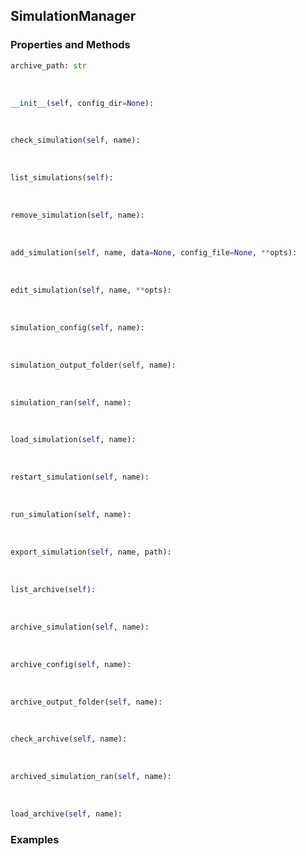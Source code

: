 ## <a id="RynLib.DoMyCode.SimulationManager.SimulationManager">SimulationManager</a>


### Properties and Methods
```python
archive_path: str
```
<a id="RynLib.DoMyCode.SimulationManager.SimulationManager.__init__">&nbsp;</a>
```python
__init__(self, config_dir=None): 
```

<a id="RynLib.DoMyCode.SimulationManager.SimulationManager.check_simulation">&nbsp;</a>
```python
check_simulation(self, name): 
```

<a id="RynLib.DoMyCode.SimulationManager.SimulationManager.list_simulations">&nbsp;</a>
```python
list_simulations(self): 
```

<a id="RynLib.DoMyCode.SimulationManager.SimulationManager.remove_simulation">&nbsp;</a>
```python
remove_simulation(self, name): 
```

<a id="RynLib.DoMyCode.SimulationManager.SimulationManager.add_simulation">&nbsp;</a>
```python
add_simulation(self, name, data=None, config_file=None, **opts): 
```

<a id="RynLib.DoMyCode.SimulationManager.SimulationManager.edit_simulation">&nbsp;</a>
```python
edit_simulation(self, name, **opts): 
```

<a id="RynLib.DoMyCode.SimulationManager.SimulationManager.simulation_config">&nbsp;</a>
```python
simulation_config(self, name): 
```

<a id="RynLib.DoMyCode.SimulationManager.SimulationManager.simulation_output_folder">&nbsp;</a>
```python
simulation_output_folder(self, name): 
```

<a id="RynLib.DoMyCode.SimulationManager.SimulationManager.simulation_ran">&nbsp;</a>
```python
simulation_ran(self, name): 
```

<a id="RynLib.DoMyCode.SimulationManager.SimulationManager.load_simulation">&nbsp;</a>
```python
load_simulation(self, name): 
```

<a id="RynLib.DoMyCode.SimulationManager.SimulationManager.restart_simulation">&nbsp;</a>
```python
restart_simulation(self, name): 
```

<a id="RynLib.DoMyCode.SimulationManager.SimulationManager.run_simulation">&nbsp;</a>
```python
run_simulation(self, name): 
```

<a id="RynLib.DoMyCode.SimulationManager.SimulationManager.export_simulation">&nbsp;</a>
```python
export_simulation(self, name, path): 
```

<a id="RynLib.DoMyCode.SimulationManager.SimulationManager.list_archive">&nbsp;</a>
```python
list_archive(self): 
```

<a id="RynLib.DoMyCode.SimulationManager.SimulationManager.archive_simulation">&nbsp;</a>
```python
archive_simulation(self, name): 
```

<a id="RynLib.DoMyCode.SimulationManager.SimulationManager.archive_config">&nbsp;</a>
```python
archive_config(self, name): 
```

<a id="RynLib.DoMyCode.SimulationManager.SimulationManager.archive_output_folder">&nbsp;</a>
```python
archive_output_folder(self, name): 
```

<a id="RynLib.DoMyCode.SimulationManager.SimulationManager.check_archive">&nbsp;</a>
```python
check_archive(self, name): 
```

<a id="RynLib.DoMyCode.SimulationManager.SimulationManager.archived_simulation_ran">&nbsp;</a>
```python
archived_simulation_ran(self, name): 
```

<a id="RynLib.DoMyCode.SimulationManager.SimulationManager.load_archive">&nbsp;</a>
```python
load_archive(self, name): 
```

### Examples
